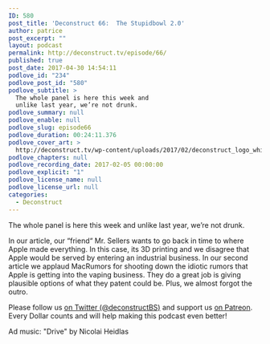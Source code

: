 ```yaml
---
ID: 580
post_title: 'Deconstruct 66:  The Stupidbowl 2.0'
author: patrice
post_excerpt: ""
layout: podcast
permalink: http://deconstruct.tv/episode/66/
published: true
post_date: 2017-04-30 14:54:11
podlove_id: "234"
podlove_post_id: "580"
podlove_subtitle: >
  The whole panel is here this week and
  unlike last year, we’re not drunk.
podlove_summary: null
podlove_enable: null
podlove_slug: episode66
podlove_duration: 00:24:11.376
podlove_cover_art: >
  http://deconstruct.tv/wp-content/uploads/2017/02/deconstruct_logo_white.png
podlove_chapters: null
podlove_recording_date: 2017-02-05 00:00:00
podlove_explicit: "1"
podlove_license_name: null
podlove_license_url: null
categories:
  - Deconstruct
---
```

<p>The whole panel is here this week and unlike last year, we’re not drunk.</p>
<p>In our article, our “friend“ Mr. Sellers wants to go back in time to where Apple made everything.  In this case, its 3D printing and we disagree that Apple would be served by entering an industrial business.  In our second article we applaud MacRumors for shooting down the idiotic rumors that Apple is getting into the vaping business. They do a great job is giving plausible options of what they patent could be.  Plus, we almost forgot the outro.</p>
<p>
Please follow us <a href="http://twitter.com/deconstructBS">on Twitter (@deconstructBS)</a> and support us <a href="http://patreon.com/deconstruct">on Patreon</a>. Every Dollar counts and will help making this podcast even better!
</p>
<p>Ad music: "Drive" by Nicolai Heidlas</p>